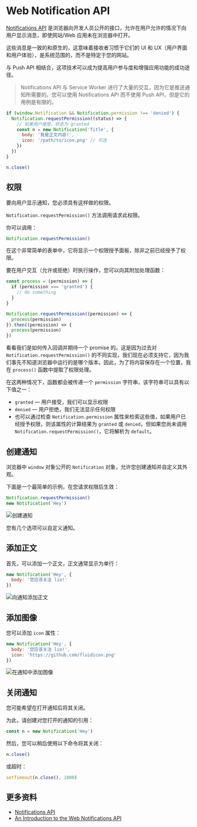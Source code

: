# Web Notification API

[Notifications API](https://developer.mozilla.org/en-US/docs/Web/API/notification) 是浏览器向开发人员公开的接口，允许在用户允许的情况下向用户显示消息，即使网站/Web 应用未在浏览器中打开。

这些消息是一致的和原生的，这意味着接收者习惯于它们的 UI 和 UX（用户界面和用户体验），是系统范围的，而不是特定于您的网站。

与 Push API 相结合，这项技术可以成为提高用户参与度和增强应用功能的成功途径。

> Notifications API 与 Service Worker 进行了大量的交互，因为它是推送通知所需要的。您可以使用 Notifications API 而不使用 Push API，但是它的用例是有限的。

```js
if (window.Notification && Notification.permission !== 'denied') {
  Notification.requestPermission((status) => {
    // 如果用户接受，状态为 granted
    const n = new Notification('Title', {
      body: '我是正文内容!',
      icon: '/path/to/icon.png' // 可选
    })
  })
}

n.close()
```

## 权限

要向用户显示通知，您必须具有这样做的权限。

`Notification.requestPermission()` 方法调用请求此权限。

你可以调用：

```js
Notification.requestPermission()
```

在这个非常简单的表单中，它将显示一个权限授予面板，除非之前已经授予了权限。

要在用户交互（允许或拒绝）时执行操作，您可以向其附加处理函数：

```js
const process = (permission) => {
  if (permission === 'granted') {
    // do something
  }
}

Notification.requestPermission((permission) => {
  process(permission)
}).then((permission) => {
  process(permission)
})
```

看看我们是如何传入回调并期待一个 promise 的。这是因为过去对 `Notification.requestPermission()` 的不同实现，我们现在必须支持它，因为我们事先不知道浏览器中运行的是哪个版本。因此，为了将内容保存在一个位置，我在 `process()` 函数中提取了权限处理。

在这两种情况下，函数都会被传递一个 `permission` 字符串，该字符串可以具有以下值之一：

- `granted` — 用户接受，我们可以显示权限
- `denied` — 用户拒绝，我们无法显示任何权限
- 也可以通过检查 `Notification.permission` 属性来检索这些值，如果用户已经授予权限，则该属性的计算结果为 `granted` 或 `denied`，但如果您尚未调用 `Notification.requestPermission()`，它将解析为 `default`。

## 创建通知

浏览器中 `window` 对象公开的 `Notification` 对象，允许您创建通知并自定义其外观。

下面是一个最简单的示例，在您请求权限后生效：

```js
Notification.requestPermission()
new Notification('Hey')
```

![创建通知](https://upload-images.jianshu.io/upload_images/18281896-3216545d1ddc3ef7.png?imageMogr2/auto-orient/strip%7CimageView2/2/w/1240)

您有几个选项可以自定义通知。

## 添加正文

首先，可以添加一个正文，正文通常显示为单行：

```js
new Notification('Hey', {
  body: '您应该关注 lio!'
})
```

![向通知添加正文](https://upload-images.jianshu.io/upload_images/18281896-2930ba459622cc7d.png?imageMogr2/auto-orient/strip%7CimageView2/2/w/1240)

## 添加图像

您可以添加 `icon` 属性：

```js
new Notification('Hey', {
  body: '您应该关注 lio!',
  icon: 'https://github.com/fluidicon.png'
})
```

![在通知中添加图像](https://upload-images.jianshu.io/upload_images/18281896-9b8b9881e43adee4.png?imageMogr2/auto-orient/strip%7CimageView2/2/w/1240)

## 关闭通知

您可能希望在打开通知后将其关闭。

为此，请创建对您打开的通知的引用：

```js
const n = new Notification('Hey')
```

然后，您可以稍后使用以下命令将其关闭：

```js
n.close()
```

或超时：

```js
setTimeout(n.close(), 1000)
```

## 更多资料

- [Notifications API](https://notifications.spec.whatwg.org/)
- [An Introduction to the Web Notifications API](https://www.sitepoint.com/introduction-web-notifications-api/)
